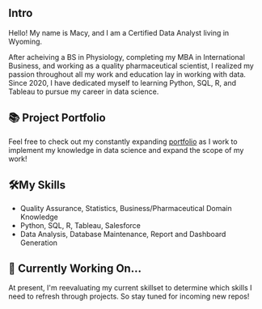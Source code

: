 ## Intro 

Hello! My name is Macy, and I am a Certified Data Analyst living in Wyoming. 

After acheiving a BS in Physiology, completing my MBA in International Business, and working as a quality pharmaceutical scientist, I realized my passion throughout all my work and education lay in working with data. Since 2020, I have dedicated myself to learning Python, SQL, R, and Tableau to pursue my career in data science.

## 📚 Project Portfolio 

Feel free to check out my constantly expanding [portfolio](https://github.com/Way-Fairer/Project_Portfolio) as I work to implement my knowledge in data science and expand the scope of my work!

## 🛠️My Skills 

* Quality Assurance, Statistics, Business/Pharmaceutical Domain Knowledge
* Python, SQL, R, Tableau, Salesforce
* Data Analysis, Database Maintenance, Report and Dashboard Generation

## 🌱 Currently Working On... 

At present, I'm reevaluating my current skillset to determine which skills I need to refresh through projects. So stay tuned for incoming new repos!
